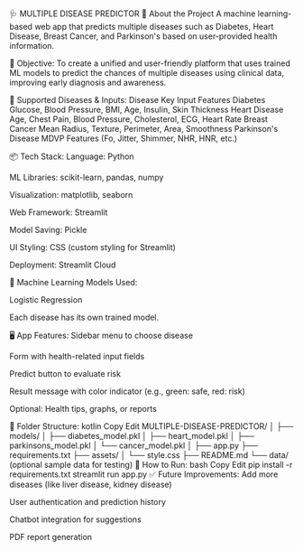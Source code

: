 🩺 MULTIPLE DISEASE PREDICTOR
🧠 About the Project 
A machine learning-based web app that predicts multiple diseases such as Diabetes, Heart Disease, Breast Cancer, and Parkinson's based on user-provided health information.

🎯 Objective:
To create a unified and user-friendly platform that uses trained ML models to predict the chances of multiple diseases using clinical data, improving early diagnosis and awareness.

🧬 Supported Diseases & Inputs:
Disease	Key Input Features
Diabetes	Glucose, Blood Pressure, BMI, Age, Insulin, Skin Thickness
Heart Disease	Age, Chest Pain, Blood Pressure, Cholesterol, ECG, Heart Rate
Breast Cancer	Mean Radius, Texture, Perimeter, Area, Smoothness
Parkinson's Disease	MDVP Features (Fo, Jitter, Shimmer, NHR, HNR, etc.)

📦 Tech Stack:
Language: Python

ML Libraries: scikit-learn, pandas, numpy

Visualization: matplotlib, seaborn

Web Framework: Streamlit

Model Saving: Pickle

UI Styling: CSS (custom styling for Streamlit)

Deployment: Streamlit Cloud 

🧠 Machine Learning Models Used:

Logistic Regression

Each disease has its own trained model.

🖥️ App Features:
Sidebar menu to choose disease

Form with health-related input fields

Predict button to evaluate risk

Result message with color indicator (e.g., green: safe, red: risk)

Optional: Health tips, graphs, or reports

📁 Folder Structure:
kotlin
Copy
Edit
MULTIPLE-DISEASE-PREDICTOR/
│
├── models/
│   ├── diabetes_model.pkl
│   ├── heart_model.pkl
│   ├── parkinsons_model.pkl
│   └── cancer_model.pkl
│
├── app.py
├── requirements.txt
├── assets/
│   └── style.css
├── README.md
└── data/ (optional sample data for testing)
🚀 How to Run:
bash
Copy
Edit
pip install -r requirements.txt
streamlit run app.py
✅ Future Improvements:
Add more diseases (like liver disease, kidney disease)

User authentication and prediction history

Chatbot integration for suggestions

PDF report generation
